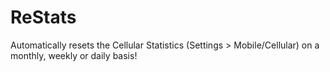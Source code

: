 # ReStats
Automatically resets the Cellular Statistics (Settings > Mobile/Cellular) on a monthly, weekly or daily basis!
